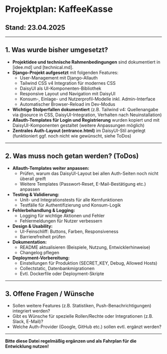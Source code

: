 # Projektplan: KaffeeKasse

## Stand: 23.04.2025

---

## 1. Was wurde bisher umgesetzt?

- **Projektidee und technische Rahmenbedingungen** sind dokumentiert in [idee.md] und [technical.md].
- **Django-Projekt aufgesetzt** mit folgenden Features:
  - User-Management mit Django-Allauth
  - Tailwind CSS v4 Integration für modernes CSS
  - DaisyUI als UI-Komponenten-Bibliothek
  - Responsive Layout und Navigation mit DaisyUI
  - Konsum-, Einlage- und Nutzerprofil-Modelle inkl. Admin-Interface
  - Automatischer Browser-Reload im Dev-Modus
- **Wichtige Stolperfallen dokumentiert** (z.B. Tailwind v4: Quellenangabe via @source in CSS, DaisyUI-Integration, Verhalten nach Neuinstallation)
- **Allauth-Templates für Login und Registrierung** wurden kopiert und mit DaisyUI-Komponenten gestaltet (weitere Anpassungen möglich)
- **Zentrales Auth-Layout (entrance.html)** im DaisyUI-Stil angelegt (funktioniert ggf. noch nicht wie gewünscht, siehe ToDos)

---

## 2. Was muss noch getan werden? (ToDos)

- **Allauth-Templates weiter anpassen:**
  - Prüfen, warum das DaisyUI-Layout bei allen Auth-Seiten noch nicht überall greift
  - Weitere Templates (Passwort-Reset, E-Mail-Bestätigung etc.) anpassen
- **Testing & Validierung:**
  - Unit- und Integrationstests für alle Kernfunktionen
  - Testfälle für Authentifizierung und Konsum-Logik
- **Fehlerbehandlung & Logging:**
  - Logging für wichtige Aktionen und Fehler
  - Fehlermeldungen für Nutzer verbessern
- **Design & Usability:**
  - UI-Feinschliff: Buttons, Farben, Responsiveness
  - Barrierefreiheit prüfen
- **Dokumentation:**
  - README aktualisieren (Beispiele, Nutzung, Entwicklerhinweise)
  - Changelog pflegen
- **Deployment-Vorbereitung:**
  - Einstellungen für Produktion (SECRET_KEY, Debug, Allowed Hosts)
  - Collectstatic, Datenbankmigrationen
  - Evtl. Dockerfile oder Deployment-Skripte

---

## 3. Offene Fragen / Wünsche

- Sollen weitere Features (z.B. Statistiken, Push-Benachrichtigungen) integriert werden?
- Gibt es Wünsche für spezielle Rollen/Rechte oder Integrationen (z.B. Slack, E-Mail)?
- Welche Auth-Provider (Google, GitHub etc.) sollen evtl. ergänzt werden?

---

**Bitte diese Datei regelmäßig ergänzen und als Fahrplan für die Entwicklung nutzen!**

